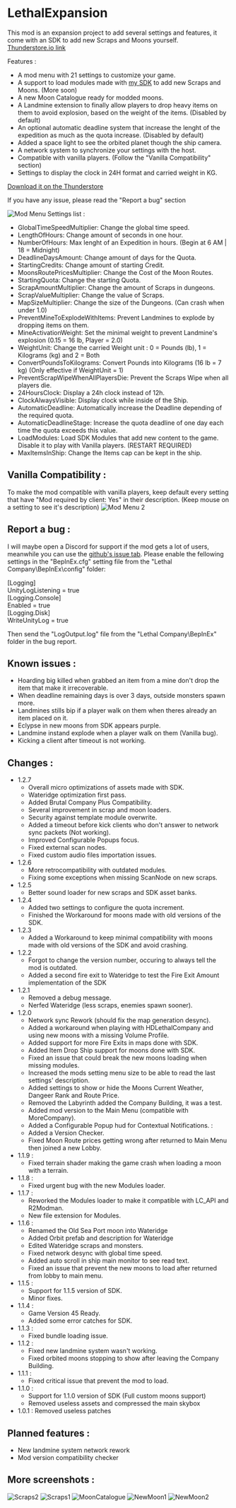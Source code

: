 # LethalExpansion

 This mod is an expansion project to add several settings and features, it come with an SDK to add new Scraps and Moons yourself.  
 [Thunderstore.io link](https://thunderstore.io/c/lethal-company/p/HolographicWings/LethalExpansion/)

 Features :
 - A mod menu with 21 settings to customize your game.
 - A support to load modules made with [my SDK](https://github.com/HolographicWings/LethalSDK-Unity-Project) to add new Scraps and Moons. (More soon)
 - A new Moon Catalogue ready for modded moons.
 - A Landmine extension to finally allow players to drop heavy items on them to avoid explosion, based on the weight of the items. (Disabled by default)
 - An optional automatic deadline system that increase the lenght of the expedition as much as the quota increase. (Disabled by default)
 - Added a space light to see the orbited planet though the ship camera.
 - A network system to synchronize your settings with the host.
 - Compatible with vanilla players. (Follow the "Vanilla Compatibility" section)
 - Settings to display the clock in 24H format and carried weight in KG.

[Download it on the Thunderstore](https://thunderstore.io/c/lethal-company/p/HolographicWings/LethalExpansion/)
<!--[![Downloads badge](https://img.shields.io/github/downloads/HolographicWings/LethalExpansion/total.svg?style=for-the-badge)](https://github.com/HolographicWings/LethalExpansion/releases) -->

If you have any issue, please read the "Report a bug" section

![Mod Menu](https://raw.githubusercontent.com/HolographicWings/LethalExpansion/main/Screenshots/ModSettings.png "Mod Menu")
Settings list :
- GlobalTimeSpeedMultiplier: Change the global time speed.
- LengthOfHours: Change amount of seconds in one hour.
- NumberOfHours: Max lenght of an Expedition in hours. (Begin at 6 AM | 18 = Midnight)
- DeadlineDaysAmount: Change amount of days for the Quota.
- StartingCredits: Change amount of starting Credit.
- MoonsRoutePricesMultiplier: Change the Cost of the Moon Routes.
- StartingQuota: Change the starting Quota.
- ScrapAmountMultiplier: Change the amount of Scraps in dungeons.
- ScrapValueMultiplier: Change the value of Scraps.
- MapSizeMultiplier: Change the size of the Dungeons. (Can crash when under 1.0)
- PreventMineToExplodeWithItems: Prevent Landmines to explode by dropping items on them.
- MineActivationWeight: Set the minimal weight to prevent Landmine's explosion (0.15 = 16 lb, Player = 2.0)
- WeightUnit: Change the carried Weight unit : 0 = Pounds (lb), 1 = Kilograms (kg) and 2 = Both
- ConvertPoundsToKilograms: Convert Pounds into Kilograms (16 lb = 7 kg) (Only effective if WeightUnit = 1)
- PreventScrapWipeWhenAllPlayersDie: Prevent the Scraps Wipe when all players die.
- 24HoursClock: Display a 24h clock instead of 12h.
- ClockAlwaysVisible: Display clock while inside of the Ship.
- AutomaticDeadline: Automatically increase the Deadline depending of the required quota.
- AutomaticDeadlineStage: Increase the quota deadline of one day each time the quota exceeds this value.
- LoadModules: Load SDK Modules that add new content to the game. Disable it to play with Vanilla players. (RESTART REQUIRED)
- MaxItemsInShip: Change the Items cap can be kept in the ship.

## Vanilla Compatibility :
To make the mod compatible with vanilla players, keep default every setting that have "Mod required by client: Yes" in their description. (Keep mouse on a setting to see it's description)
![Mod Menu 2](https://raw.githubusercontent.com/HolographicWings/LethalExpansion/main/Screenshots/ModSettings2.png "Mod Menu 2")

## Report a bug :
I will maybe open a Discord for support if the mod gets a lot of users, meanwhile you can use the [github's issue tab](https://github.com/HolographicWings/LethalExpansion/issues).
Please enable the fellowing settings in the "BepInEx.cfg" setting file from the "Lethal Company\BepInEx\config\" folder:  
  
[Logging]  
UnityLogListening = true  
[Logging.Console]  
Enabled = true  
[Logging.Disk]  
WriteUnityLog = true  
  
Then send the "LogOutput.log" file from the "Lethal Company\BepInEx\" folder in the bug report.  

## Known issues :
- Hoarding big killed when grabbed an item from a mine don't drop the item that make it irrecoverable.
- When deadline remaining days is over 3 days, outside monsters spawn more.
- Landmines stills bip if a player walk on them when theres already an item placed on it.
- Eclypse in new moons from SDK appears purple.
- Landmine instand explode when a player walk on them (Vanilla bug).
- Kicking a client after timeout is not working.

## Changes :
- 1.2.7
	- Overall micro optimizations of assets made with SDK.
	- Wateridge optimization first pass.
	- Added Brutal Company Plus Compatibility.
	- Several improvement in scrap and moon loaders.
	- Security against template module overwrite.
	- Added a timeout before kick clients who don't answer to network sync packets (Not working).
	- Improved Configurable Popups focus.
	- Fixed external scan nodes.
	- Fixed custom audio files importation issues.
- 1.2.6
	- More retrocompatibility with outdated modules.
	- Fixing some exceptions when missing ScanNode on new scraps.
- 1.2.5
	- Better sound loader for new scraps and SDK asset banks.
- 1.2.4
	- Added two settings to configure the quota increment.
	- Finished the Workaround for moons made with old versions of the SDK.
- 1.2.3
	- Added a Workaround to keep minimal compatibility with moons made with old versions of the SDK and avoid crashing.
- 1.2.2
	- Forgot to change the version number, occuring to always tell the mod is outdated.
	- Added a second fire exit to Wateridge to test the Fire Exit Amount implementation of the SDK
- 1.2.1
	- Removed a debug message.
	- Nerfed Wateridge (less scraps, enemies spawn sooner).
- 1.2.0
	- Network sync Rework (should fix the map generation desync).
	- Added a workaround when playing with HDLethalCompany and using new moons with a missing Volume Profile.
	- Added support for more Fire Exits in maps done with SDK.
	- Added Item Drop Ship support for moons done with SDK.
	- Fixed an issue that could break the new moons loading when missing modules.
	- Increased the mods setting menu size to be able to read the last settings' description.
	- Added settings to show or hide the Moons Current Weather, Dangeer Rank and Route Price.
	- Removed the Labyrinth added the Company Building, it was a test.
	- Added mod version to the Main Menu (compatible with MoreCompany).
	- Added a Configurable Popup hud for Contextual Notifications. :
	- Added a Version Checker.
	- Fixed Moon Route prices getting wrong after returned to Main Menu then joined a new Lobby.
- 1.1.9 :
	- Fixed terrain shader making the game crash when loading a moon with a terrain.
- 1.1.8 :
	- Fixed urgent bug with the new Modules loader.
- 1.1.7 :
	- Reworked the Modules loader to make it compatible with LC_API and R2Modman.
	- New file extension for Modules.
- 1.1.6 :
	- Renamed the Old Sea Port moon into Wateridge
	- Added Orbit prefab and description for Wateridge
	- Edited Wateridge scraps and monsters.
	- Fixed network desync with global time speed.
	- Added auto scroll in ship main monitor to see read text.
	- Fixed an issue that prevent the new moons to load after returned from lobby to main menu.
- 1.1.5 :
	- Support for 1.1.5 version of SDK.
	- Minor fixes.
- 1.1.4 :
	- Game Version 45 Ready.
	- Added some error catches for SDK.
- 1.1.3 :
	- Fixed bundle loading issue.
- 1.1.2 :
	- Fixed new landmine system wasn't working.
	- Fixed orbited moons stopping to show after leaving the Company Building.
- 1.1.1 :
	- Fixed critical issue that prevent the mod to load.
- 1.1.0 :
	- Support for 1.1.0 version of SDK (Full custom moons support)
	- Removed useless assets and compressed the main skybox
- 1.0.1 : Removed useless patches

## Planned features :
- New landmine system network rework
- Mod version compatibility checker

## More screenshots :
![Scraps2](https://raw.githubusercontent.com/HolographicWings/LethalExpansion/main/Screenshots/Scraps2.png "Scraps2")
![Scraps1](https://raw.githubusercontent.com/HolographicWings/LethalExpansion/main/Screenshots/Scraps1.png "Scraps1")
![MoonCatalogue](https://raw.githubusercontent.com/HolographicWings/LethalExpansion/main/Screenshots/MoonCatalogue.png "MoonCatalogue")
![NewMoon1](https://raw.githubusercontent.com/HolographicWings/LethalExpansion/main/Screenshots/NewMoon1.png "NewMoon1")
![NewMoon2](https://raw.githubusercontent.com/HolographicWings/LethalExpansion/main/Screenshots/NewMoon2.png "NewMoon2")
